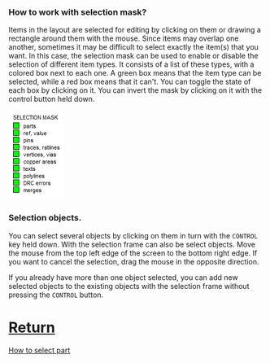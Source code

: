 ### How to work with selection mask?

Items in the layout are selected for editing by clicking on them or drawing a rectangle around them with the mouse. Since items may overlap one another, sometimes it may be difficult to select exactly the item(s) that you want. In this case, the selection mask can be used to enable or disable the selection of different item types. It consists of a list of these types, with a colored box next to each one. A green box means that the item type can be selected, while a red box means that it can't. You can toggle the state of each box by clicking on it. You can invert the mask by clicking on it with the control button held down.

![](/pictures/mask.png)

### Selection objects.

You can select several objects by clicking on them in turn with the `CONTROL` key held down. With the selection frame can also be select objects. Move the mouse from the top left edge of the screen to the bottom right edge. If you want to cancel the selection, drag the mouse in the opposite direction.

If you already have more than one object selected, you can add new selected objects to the existing objects with the selection frame without pressing the `CONTROL` button.

# [Return](How_to.md)

[How to select part](select_part.md)

